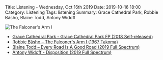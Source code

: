 Title: Listening - Wednesday, Oct 16th 2019 
Date: 2019-10-16 18:00
Category: Listening
Tags: listening
Summary: Grace Cathedral Park, Robbie Băsho, Blaine Todd, Antony Widoff


![The Falconer's Arm I](/images/bashoarm1.jpg)

- [Grace Cathedral Park - Grace Cathedral Park EP (2018 Self-released)](https://gracecathedralpark.bandcamp.com/album/grace-cathedral-park-ep-2)
- [Robbie Băsho – The Falconer's Arm I (1967 Takoma)](https://www.discogs.com/Robbie-B%C4%83sho-The-Falconers-Arm-I/master/182091)
- [Blaine Todd – Every Road Is A Good Road (2019 Full Spectrum)](https://www.discogs.com/Blaine-Todd-Every-Road-Is-A-Good-Road/release/13672429)
- [Antony Widoff - Disposition (2019 Full Spectrum)](https://fullspectrumrecords.bandcamp.com/album/disposition)

